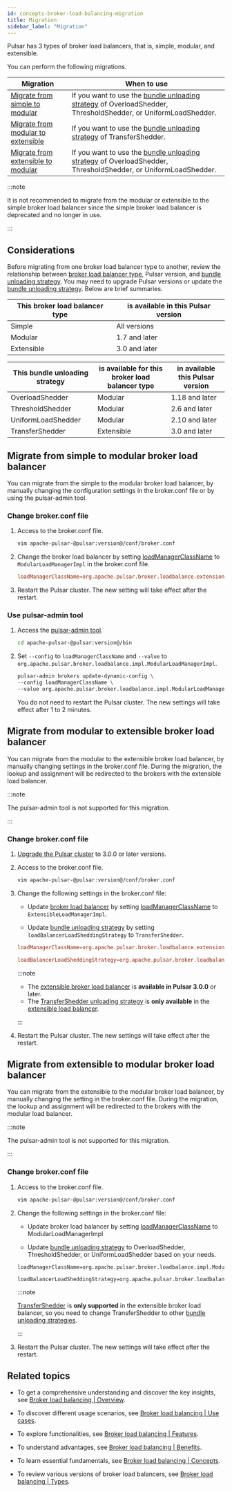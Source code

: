 ```yaml
---
id: concepts-broker-load-balancing-migration
title: Migration
sidebar_label: "Migration"
---
```


Pulsar has 3 types of broker load balancers, that is, simple, modular, and extensible. 

You can perform the following migrations.

Migration|When to use
|---|---
[Migrate from simple to modular](#migrate-from-simple-to-modular-broker-load-balancer)| If you want to use the [bundle unloading strategy](./concepts-broker-load-balancing-concepts.md#bundle-unloading-strategies) of OverloadShedder, ThresholdShedder, or UniformLoadShedder.
[Migrate from modular to extensible](#migrate-from-modular-to-extensible-broker-load-balancer)| If you want to use the [bundle unloading strategy](./concepts-broker-load-balancing-concepts.md#bundle-unloading-strategies) of TransferShedder.
[Migrate from extensible to modular](#migrate-from-modular-to-extensible-broker-load-balancer)| If you want to use the [bundle unloading strategy](./concepts-broker-load-balancing-concepts.md#bundle-unloading-strategies) of OverloadShedder, ThresholdShedder, or UniformLoadShedder.

:::note

It is not recommended to migrate from the modular or extensible to the simple broker load balancer since the simple broker load balancer is deprecated and no longer in use.

:::


## Considerations

Before migrating from one broker load balancer type to another, review the relationship between [broker load balancer type](./concepts-broker-load-balancing-types.md), Pulsar version, and [bundle unloading strategy](./concepts-broker-load-balancing-concepts.md#bundle-unloading-strategies). You may need to upgrade Pulsar versions or update the [bundle unloading strategy](./concepts-broker-load-balancing-concepts.md#bundle-unloading-strategies). Below are brief summaries.

This broker load balancer type | is available in this Pulsar version
|---|---
Simple|All versions
Modular|1.7 and later
Extensible|3.0 and later

This bundle unloading strategy|is available for this broker load balancer type|in available this Pulsar version
|---|---|---
OverloadShedder|Modular|1.18 and later
ThresholdShedder|Modular|2.6 and later
UniformLoadShedder|Modular|2.10 and later
TransferShedder|Extensible|3.0 and later

## Migrate from simple to modular broker load balancer

You can migrate from the simple to the modular broker load balancer, by manually changing the configuration settings in the broker.conf file or by using the pulsar-admin tool. 

### Change broker.conf file 

1. Access to the broker.conf file.

    ```bash
    vim apache-pulsar-@pulsar:version@/conf/broker.conf
    ``````

2. Change the broker load balancer by setting [loadManagerClassName](https://github.com/apache/pulsar/blob/69d7a2bf14555f11a716a9545c5cf391d8179a27/conf/broker.conf#L1309C20-L1309C20) to `ModularLoadManagerImpl` in the broker.conf file.

    ```conf
    loadManagerClassName=org.apache.pulsar.broker.loadbalance.extensions.ModularLoadManagerImpl
    ```

3. Restart the Pulsar cluster. The new setting will take effect after the restart.  

### Use pulsar-admin tool

1. Access the [pulsar-admin tool](https://pulsar.apache.org/docs/next/reference-cli-tools/).

    ```bash
    cd apache-pulsar-@pulsar:version@/bin
    ```

2. Set `--config` to `loadManagerClassName` and `--value` to `org.apache.pulsar.broker.loadbalance.impl.ModularLoadManagerImpl`.

    ```bash
    pulsar-admin brokers update-dynamic-config \
    --config loadManagerClassName \
    --value org.apache.pulsar.broker.loadbalance.impl.ModularLoadManagerImpl
    ```

    You do not need to restart the Pulsar cluster. The new settings will take effect after 1 to 2 minutes.

## Migrate from modular to extensible broker load balancer

You can migrate from the modular to the extensible broker load balancer, by manually changing settings in the broker.conf file. During the migration, the lookup and assignment will be redirected to the brokers with the extensible load balancer.

:::note

The pulsar-admin tool is not supported for this migration.

:::

### Change broker.conf file 

1. [Upgrade the Pulsar cluster](./helm-upgrade.md) to 3.0.0 or later versions.

2. Access to the broker.conf file.

    ```bash
    vim apache-pulsar-@pulsar:version@/conf/broker.conf
    ```

3. Change the following settings in the broker.conf file:

   - Update [broker load balancer](./concepts-broker-load-balancing-overview.md) by setting [loadManagerClassName](https://github.com/apache/pulsar/blob/69d7a2bf14555f11a716a9545c5cf391d8179a27/conf/broker.conf#L1309C20-L1309C20) to `ExtensibleLoadManagerImpl`. 

   - Update [bundle unloading strategy](./concepts-broker-load-balancing-concepts.md#bundle-unloading-strategies) by setting `loadBalancerLoadSheddingStrategy` to `TransferShedder`. 

    ```conf
    loadManagerClassName=org.apache.pulsar.broker.loadbalance.extensions.ExtensibleLoadManagerImpl 

    loadBalancerLoadSheddingStrategy=org.apache.pulsar.broker.loadbalance.extensions.scheduler.TransferShedder
    ```

    :::note

      - The [extensible broker load balancer](./concepts-broker-load-balancing-types.md) is **available in Pulsar 3.0.0** or later.
      - The [TransferShedder unloading strategy](./concepts-broker-load-balancing-concepts.md#bundle-unloading-strategies) is **only available** in the [extensible load balancer](./concepts-broker-load-balancing-types.md).
  
    :::

4. Restart the Pulsar cluster. The new settings will take effect after the restart.  

## Migrate from extensible to modular broker load balancer

You can migrate from the extensible to the modular broker load balancer, by manually changing the setting in the broker.conf file. During the migration, the lookup and assignment will be redirected to the brokers with the modular load balancer.

:::note

The pulsar-admin tool is not supported for this migration.

:::

### Change broker.conf file 

1. Access to the broker.conf file.

    ```bash
    vim apache-pulsar-@pulsar:version@/conf/broker.conf
    ```

2. Change the following settings in the broker.conf file:
   
   - Update broker load balancer by setting [loadManagerClassName](https://github.com/apache/pulsar/blob/69d7a2bf14555f11a716a9545c5cf391d8179a27/conf/broker.conf#L1309C20-L1309C20) to ModularLoadManagerImpl
    
   - Update [bundle unloading strategy](./concepts-broker-load-balancing-concepts.md#bundle-unloading-strategies) to OverloadShedder, ThresholdShedder, or UniformLoadShedder based on your needs.

    ```
    loadManagerClassName=org.apache.pulsar.broker.loadbalance.impl.ModularLoadManagerImpl

    loadBalancerLoadSheddingStrategy=org.apache.pulsar.broker.loadbalance.impl.ThresholdShedder
    ```

    :::note

    [TransferShedder](./concepts-broker-load-balancing-concepts.md#bundle-unloading-strategies) is **only supported** in the extensible broker load balancer, so you need to change TransferShedder to other [bundle unloading strategies](./concepts-broker-load-balancing-concepts.md#bundle-unloading-strategies).

    :::

3. Restart the Pulsar cluster. The new settings will take effect after the restart.  

## Related topics

- To get a comprehensive understanding and discover the key insights, see [Broker load balancing | Overview](./concepts-broker-load-balancing-overview.md). 

- To discover different usage scenarios, see [Broker load balancing | Use cases](./concepts-broker-load-balancing-use-cases.md).
  
- To explore functionalities, see [Broker load balancing | Features](./concepts-broker-load-balancing-features.md).

- To understand advantages, see [Broker load balancing | Benefits](./concepts-broker-load-balancing-benefits.md).

- To learn essential fundamentals, see [Broker load balancing | Concepts](./concepts-broker-load-balancing-concepts.md).

- To review various versions of broker load balancers, see [Broker load balancing | Types](./concepts-broker-load-balancing-types.md).
